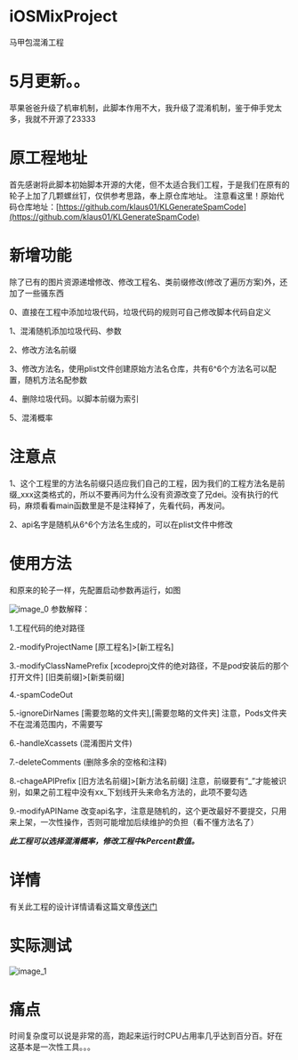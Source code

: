 # iOSMixProject
马甲包混淆工程

# 5月更新。。
苹果爸爸升级了机审机制，此脚本作用不大，我升级了混淆机制，鉴于伸手党太多，我就不开源了23333

# 原工程地址
首先感谢将此脚本初始脚本开源的大佬，但不太适合我们工程，于是我们在原有的轮子上加了几颗螺丝钉，仅供参考思路，奉上原仓库地址。
注意看这里！原始代码仓库地址：[https://github.com/klaus01/KLGenerateSpamCode](https://github.com/klaus01/KLGenerateSpamCode)

# 新增功能
除了已有的图片资源递增修改、修改工程名、类前缀修改(修改了遍历方案)外，还加了一些骚东西

0、直接在工程中添加垃圾代码，垃圾代码的规则可自己修改脚本代码自定义

1、混淆随机添加垃圾代码、参数

2、修改方法名前缀

3、修改方法名，使用plist文件创建原始方法名仓库，共有6^6个方法名可以配置，随机方法名配参数

4、删除垃圾代码。以脚本前缀为索引

5、混淆概率

# 注意点

1、这个工程里的方法名前缀只适应我们自己的工程，因为我们的工程方法名是前缀_xxx这类格式的，所以不要再问为什么没有资源改变了兄dei。没有执行的代码，麻烦看看main函数里是不是注释掉了，先看代码，再发问。

2、api名字是随机从6^6个方法名生成的，可以在plist文件中修改

# 使用方法

和原来的轮子一样，先配置启动参数再运行，如图

![image_0](http://ok9lu0v73.bkt.clouddn.com/6C05CE31-D951-4D90-81D3-0314EB267C9E.png)
参数解释：

1.工程代码的绝对路径

2.-modifyProjectName [原工程名]>[新工程名]

3.-modifyClassNamePrefix [xcodeproj文件的绝对路径，不是pod安装后的那个打开文件] [旧类前缀]>[新类前缀]

4.-spamCodeOut

5.-ignoreDirNames [需要忽略的文件夹],[需要忽略的文件夹]             注意，Pods文件夹不在混淆范围内，不需要写

6.-handleXcassets              (混淆图片文件)

7.-deleteComments             (删除多余的空格和注释)

8.-chageAPIPrefix [旧方法名前缀]>[新方法名前缀]              注意，前缀要有“_”才能被识别，如果之前工程中没有xx_下划线开头来命名方法的，此项不要勾选

9.-modifyAPIName         改变api名字，注意是随机的，这个更改最好不要提交，只用来上架，一次性操作，否则可能增加后续维护的负担（看不懂方法名了）

***此工程可以选择混淆概率，修改工程中kPercent数值。***

# 详情
有关此工程的设计详情请看这篇文章[传送门](http://www.imyuyang.com/2018/02/15/iOS%E9%A9%AC%E7%94%B2%E5%8C%85%E6%B7%B7%E6%B7%86%E6%96%B9%E6%A1%88/)

# 实际测试

![image_1](http://ok9lu0v73.bkt.clouddn.com/i18%5Epimgpsh_fullsize_distr.png)

# 痛点
时间复杂度可以说是非常的高，跑起来运行时CPU占用率几乎达到百分百。好在这基本是一次性工具。。。

